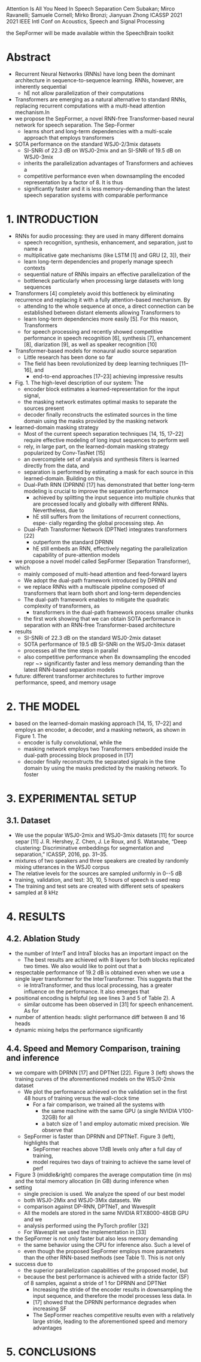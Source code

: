 Attention Is All You Need In Speech Separation
Cem Subakan; Mirco Ravanelli; Samuele Cornell; Mirko Bronzi; Jianyuan Zhong
ICASSP 2021 2021 IEEE Intl Conf on Acoustics, Speech and Signal Processing

the SepFormer will be made available within the SpeechBrain toolkit

# Abstract

* Recurrent Neural Networks (RNNs) have long been the dominant architecture in
  sequence-to-sequence learning. RNNs, however, are inherently sequential
  * hE not allow parallelization of their computations
* Transformers are emerging as a natural alternative to standard RNNs,
  replacing recurrent computations with a multi-head attention mechanism.In
* we propose the SepFormer, a novel RNN-free Transformer-based neural network
  for speech separation. The Sep-Former
  * learns short and long-term dependencies with a multi-scale approach that
    employs transformers
* SOTA performance on the standard WSJ0-2/3mix datasets
  * SI-SNRi of 22.3 dB on WSJ0-2mix and an SI-SNRi of 19.5 dB on WSJ0-3mix
  * inherits the parallelization advantages of Transformers and achieves a
  * competitive performance even when downsampling the encoded representation
    by a factor of 8. It is thus
  * significantly faster and it is less memory-demanding than the latest speech
    separation systems with comparable performance

# 1.  INTRODUCTION

* RNNs for audio processing: they are used in many different domains
  * speech recognition, synthesis, enhancement, and separation, just to name a
  * multiplicative gate mechanisms (like LSTM [1] and GRU [2, 3]), their
  * learn long-term dependencies and properly manage speech contexts
  * sequential nature of RNNs impairs an effective parallelization of the
  * bottleneck particularly when processing large datasets with long sequences
* Transformers [4] completely avoid this bottleneck by eliminating recurrence
  and replacing it with a fully attention-based mechanism. By
  * attending to the whole sequence at once, a direct connection can be
    established between distant elements allowing Transformers to
  * learn long-term dependencies more easily [5]. For this reason, Transformers
  * for speech processing and recently showed competitive performance in speech
    recognition [6], synthesis [7], enhancement [8], diarization [9], as well
    as speaker recognition [10]
* Transformer-based models for monaural audio source separation
  * Little research has been done so far
  * The field has been revolutionized by deep learning techniques [11–16], and
    * end-to-end approaches [17–23] achieving impressive results
* Fig. 1. The high-level description of our system: The
  * encoder block estimates a learned-representation for the input signal,
  * the masking network estimates optimal masks to separate the sources present
  * decoder finally reconstructs the estimated sources in the time domain using
    the masks provided by the masking network
* learned-domain masking strategy
  * Most of the current speech separation techniques [14, 15, 17–22] require
    effective modeling of long input sequences to perform well
  * rely, in large part, on the learned-domain masking strategy popularized by
    Conv-TasNet [15]
  * an overcomplete set of analysis and synthesis filters is learned directly
    from the data, and
  * separation is performed by estimating a mask for each source in this
    learned-domain. Building on this,
  * Dual-Path RNN (DPRNN) [17] has demonstrated that
    better long-term modeling is crucial to improve the separation performance
    * achieved by splitting the input sequence into multiple chunks that are
      processed locally and globally with different RNNs. Nevertheless, due to
    * hE still suffers from the limitations of recurrent connections, espe-
      cially regarding the global processing step. An
  * Dual-Path Transformer Network (DPTNet) integrates transformers [22]
    * outperform the standard DPRNN
    * hE still embeds an RNN, effectively negating the parallelization
      capability of pure-attention models
* we propose a novel model called SepFormer (Separation Transformer), which
  * mainly composed of multi-head attention and feed-forward layers
  * We adopt the dual-path framework introduced by DPRNN and
  * we replace RNNs with a multiscale pipeline composed of transformers that
    learn both short and long-term dependencies
  * The dual-path framework enables to mitigate the quadratic complexity of
    transformers, as
    * transformers in the dual-path framework process smaller chunks
  * the first work showing that we can obtain SOTA performance in separation
    with an RNN-free Transformer-based architecture
* results
  * SI-SNRi of 22.3 dB on the standard WSJ0-2mix dataset
  * SOTA performance of 19.5 dB SI-SNRi on the WSJ0-3mix dataset
  * processes all the time steps in parallel
  * also competitive performance when 8x downsampling the encoded repr 
    ~> significantly faster and less memory demanding
    than the latest RNN-based separation models
* future: different transformer architectures
  to further improve performance, speed, and memory usage

# 2.  THE MODEL

* based on the learned-domain masking approach [14, 15, 17–22] and employs an
  encoder, a decoder, and a masking network, as shown in Figure 1. The
  * encoder is fully convolutional, while the
  * masking network employs two Transformers embedded inside the dual-path
    processing block proposed in [17]
  * decoder finally reconstructs the separated signals in the time domain by
    using the masks predicted by the masking network. To foster

# 3.  EXPERIMENTAL SETUP

## 3.1. Dataset

* We use the popular WSJ0-2mix and WSJ0-3mix datasets [11] for source separ
  [11] J. R. Hershey, Z. Chen, J. Le Roux, and S. Watanabe,
  “Deep clustering: Discriminative embeddings for segmentation and separation,”
  ICASSP, 2016, pp. 31–35.
* mixtures of two speakers and three speakers are
  created by randomly mixing utterances in the WSJ0 corpus
* The relative levels for the sources are sampled uniformly in 0--5 dB
* training, validation, and test: 30, 10, 5 hours of speech is used resp
* The training and test sets are created with different sets of speakers
* sampled at 8 kHz

# 4.  RESULTS

## 4.2. Ablation Study

* the number of InterT and IntraT blocks has an important impact on the
  * The best results are achieved with 8 layers for both blocks replicated two
    times. We also would like to point out that a
* respectable performance of 19.2 dB is obtained even when we use a single
  layer transformer for the InterTransformer. This suggests that the
  * ie IntraTransformer, and thus local processing, has a greater influence on
    the performance. It also emerges that
* positional encoding is helpful (eg  see lines 3 and 5 of Table 2). A
  * similar outcome has been observed in [31] for speech enhancement. As for
* number of attention heads: slight performance diff between 8 and 16 heads
* dynamic mixing helps the performance significantly

## 4.4. Speed and Memory Comparison, training and inference

* we compare with DPRNN [17] and DPTNet [22]. Figure 3 (left) shows the
  training curves of the aforementioned models on the WSJ0-2mix dataset
  * We plot the performance achieved on the validation set in the first 48 hours
    of training versus the wall-clock time
    * For a fair comparison, we trained all the systems with
      * the same machine with the same GPU (a single NVIDIA V100-32GB) for all
      * a batch size of 1 and employ automatic mixed precision. We observe that
  * SepFormer is faster than DPRNN and DPTNeT. Figure 3 (left), highlights that
    * SepFormer reaches above 17dB levels only after a full day of training,
    * model requires two days of training to achieve the same level of perf
* Figure 3 (middle&right) compares the average computation time (in ms) and the
  total memory allocation (in GB) during inference when
* setting
  * single precision is used. We analyze the speed of our best model
  * both WSJ0-2Mix and WSJ0-3Mix datasets. We
  * comparison against DP-RNN, DPTNeT, and Wavesplit
  * All the models are stored in the same NVIDIA RTX8000-48GB GPU and we
  * analysis performed using the PyTorch profiler [32]
  * For Wavesplit we used the implementation in [33]
* the SepFormer is not only faster but also less memory demanding
  * the same behavior using the CPU for inference also. Such a level of
  * even though the proposed SepFormer employs more parameters
    than the other RNN-based methods (see Table 1).  This is not only
* success due to
  * the superior parallelization capabilities of the proposed model, but
  * because the best performance is achieved with a stride factor (SF) of 8
    samples, against a stride of 1 for DPRNN and DPTNet
    * Increasing the stride of the encoder results in downsampling the
      input sequence, and therefore the model processes less data. In
    * [17] showed that the DPRNN performance degrades when increasing SF
    * The SepFormer reaches competitive results even with a relatively large
      stride, leading to the aforementioned speed and memory advantages

# 5.  CONCLUSIONS

